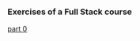 ### Exercises of a Full Stack course
[part 0](https://github.com/yumoL/full_stack_exercises/tree/master/part0)
